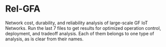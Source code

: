 # Rel-GFA
Network cost, durability, and reliability analysis of large-scale GF IoT Networks.
Run the last 7 files to get results for optimized operation control, deployment, and tradeoff analysis.
Each of them belongs to one type of analysis, as is clear from their names.
